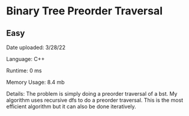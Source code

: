 
# Binary Tree Preorder Traversal

## Easy

Date uploaded: 3/28/22

Language: C++

Runtime: 0 ms

Memory Usage: 8.4 mb

Details: The problem is simply doing a preorder traversal of a bst. My algorithm uses recursive dfs to do a preorder traversal. This is the most efficient algorithm but it can also be done iteratively.
